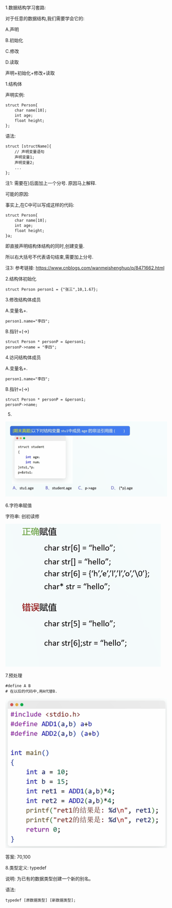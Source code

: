 1.数据结构学习套路:

对于任意的数据结构,我们需要学会它的:

A.声明

B.初始化

C.修改

D.读取

声明+初始化+修改+读取



1.结构体

声明实例:

```
struct Person{
	char name[10];
	int age;
	float height;
};
```

语法:

```
struct [structName]{
	// 声明变量语句
	声明变量1;
	声明变量2;
	...
};
```

注1: 需要在}后面加上一个分号. 原因马上解释.

可能的原因: 

事实上,在C中可以写成这样的代码:

```
struct Person{
	char name[10];
	int age;
	float height;
}a;
```

即直接声明结构体结构的同时,创建变量.

所以右大括号不代表语句结束,需要加上分号.

注3: 参考链接: https://www.cnblogs.com/wanmeishenghuo/p/8471662.html

2.结构体初始化

```
struct Person person1 = {"张三",10,1.67};
```

3.修改结构体成员

A.变量名+.

```
person1.name="李四";
```

B.指针+(->)

```
struct Person * personP = &person1;
personP->name = "李四";
```



4.访问结构体成员

A.变量名+.

```
person1.name="李四";
```

B.指针+(->)

```
struct Person * personP = &person1;
personP->name;
```



5.

![image-20250124095416139](Pics/image-20250124095416139.png)



6.字符串赋值

字符串: 创初读修

![image-20250124100602446](Pics/image-20250124100602446.png)

7.预处理

```
#define A B
# 在以后的代码中,用A代替B.
```



![image-20250124100624900](Pics/image-20250124100624900.png)

答案: 70,100



8.类型定义: typedef

说明: 为已有的数据类型创建一个新的别名。

语法:

```
typedef [原数据类型] [新数据类型];
```



